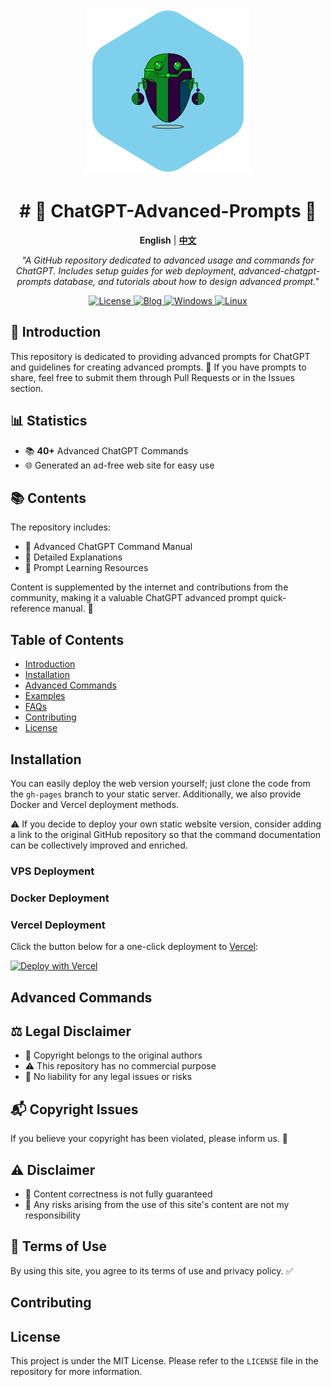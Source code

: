<p align="center">
  <a href="https://prompt.garyhou2023.info/">
    <img src="./template/img/logo.svg" alt="Logo">
  </a>
</p>

<h1 align="center"># 🌟 ChatGPT-Advanced-Prompts 🌟</h1>

<p align="center">
  <strong>English</strong> | <a href="./readme-cn.md"><strong>中文</strong></a>
</p>

<p align="center">
  <em>
    "A GitHub repository dedicated to advanced usage and commands for ChatGPT. Includes setup guides for web deployment, advanced-chatgpt-prompts database, and tutorials about how to design advanced prompt."
  </em>
</p>

<p align="center">
    <a href="https://github.com/hougarry/ChatGPT-Advanced-Prompts/blob/main/LICENSE">
    <img alt="License" src="https://img.shields.io/badge/License-MIT-blue">
    </a>
    <a href="https://blog.garyhou2023.info">
    <img alt="Blog" src="https://img.shields.io/badge/Blog-Myblog-purple">
    </a>
    <a href="https://github.com/hougarry/ChatGPT-Advanced-Prompts/releases" target="_blank">
    <img alt="Windows" src="https://img.shields.io/badge/-Windows-blue?style=flat-square&logo=windows&logoColor=white">
    </a>
    <a href="https://github.com/hougarry/ChatGPT-Advanced-Prompts/releases" target="_blank">
    <img alt="Linux" src="https://img.shields.io/badge/-Linux-yellow?style=flat-square&logo=linux&logoColor=white">
    </a>
</p>



## 📌 Introduction

This repository is dedicated to providing advanced prompts for ChatGPT and guidelines for creating advanced prompts. 📖 If you have prompts to share, feel free to submit them through Pull Requests or in the Issues section.

## 📊 Statistics

- 📚 **40+** Advanced ChatGPT Commands
- 🌐 Generated an ad-free web site for easy use

## 📚 Contents

The repository includes:
- 📘 Advanced ChatGPT Command Manual
- 📙 Detailed Explanations
- 📕 Prompt Learning Resources

Content is supplemented by the internet and contributions from the community, making it a valuable ChatGPT advanced prompt quick-reference manual. 🌟

## Table of Contents

- [Introduction](#Introduction)
- [Installation](#Installation)
- [Advanced Commands](#Advanced-Commands)
- [Examples](#Examples)
- [FAQs](#FAQs)
- [Contributing](#Contributing)
- [License](#License)

## Installation

You can easily deploy the web version yourself; just clone the code from the `gh-pages` branch to your static server. Additionally, we also provide Docker and Vercel deployment methods.

⚠️ If you decide to deploy your own static website version, consider adding a link to the original GitHub repository so that the command documentation can be collectively improved and enriched.

### VPS Deployment

### Docker Deployment

### Vercel Deployment

Click the button below for a one-click deployment to [Vercel](https://vercel.com):

[![Deploy with Vercel](https://vercel.com/button)](https://vercel.com/new/clone?repository-url=https://github.com/hougarry/chatgpt-advanced-prompts)

## Advanced Commands

## ⚖️ Legal Disclaimer

- 📝 Copyright belongs to the original authors
- ⚠️ This repository has no commercial purpose
- 🚫 No liability for any legal issues or risks

## 📬 Copyright Issues

If you believe your copyright has been violated, please inform us. 💌

## ⚠️ Disclaimer

- 🛑 Content correctness is not fully guaranteed
- 🚫 Any risks arising from the use of this site's content are not my responsibility

## 📜 Terms of Use

By using this site, you agree to its terms of use and privacy policy. ✅

## Contributing

## License

This project is under the MIT License. Please refer to the `LICENSE` file in the repository for more information.

